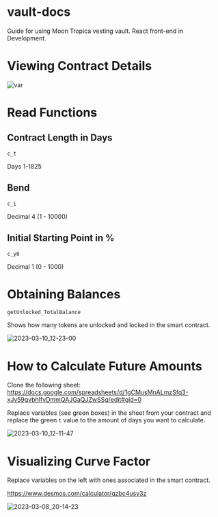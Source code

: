 # vault-docs
Guide for using Moon Tropica vesting vault. React front-end in Development.

# Viewing Contract Details

![var](https://user-images.githubusercontent.com/33762147/224403258-c3892167-4079-494c-83ef-9f6d7549719a.png)

# Read Functions

## Contract Length in Days
```
c_t
```
Days 1-1825

## Bend
```
c_i
```
Decimal 4 (1 - 10000)

## Initial Starting Point in %
```
c_y0
```
Decimal 1 (0 - 1000)

# Obtaining Balances

```
getUnlocked_TotalBalance
```
Shows how many tokens are unlocked and locked in the smart contract.

![2023-03-10_12-23-00](https://user-images.githubusercontent.com/33762147/224407854-9e9eae64-baec-48e9-93f8-055798cd496a.png)

# How to Calculate Future Amounts

Clone the following sheet:
https://docs.google.com/spreadsheets/d/1gCMusMnALmzSfq3-xJv59gvbhIfyDmmQAJGaQJZwSSg/edit#gid=0

Replace variables (see green boxes) in the sheet from your contract and replace the green `t` value to the amount of days you want to calculate.

![2023-03-10_12-11-47](https://user-images.githubusercontent.com/33762147/224405788-afb4e781-8e12-4e75-b50a-3f3ebc7527a3.png)

# Visualizing Curve Factor

Replace variables on the left with ones associated in the smart contract.

https://www.desmos.com/calculator/qzbc4usy3z

![2023-03-08_20-14-23](https://user-images.githubusercontent.com/33762147/224409053-1973a585-8b6b-4c05-b950-cf086cc6a68b.png)
